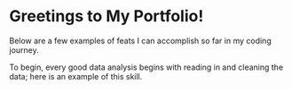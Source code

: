 # Greetings to My Portfolio!

Below are a few examples of feats I can accomplish so far in my coding journey.

To begin, every good data analysis begins with reading in and cleaning the data; here is an example of this skill.
